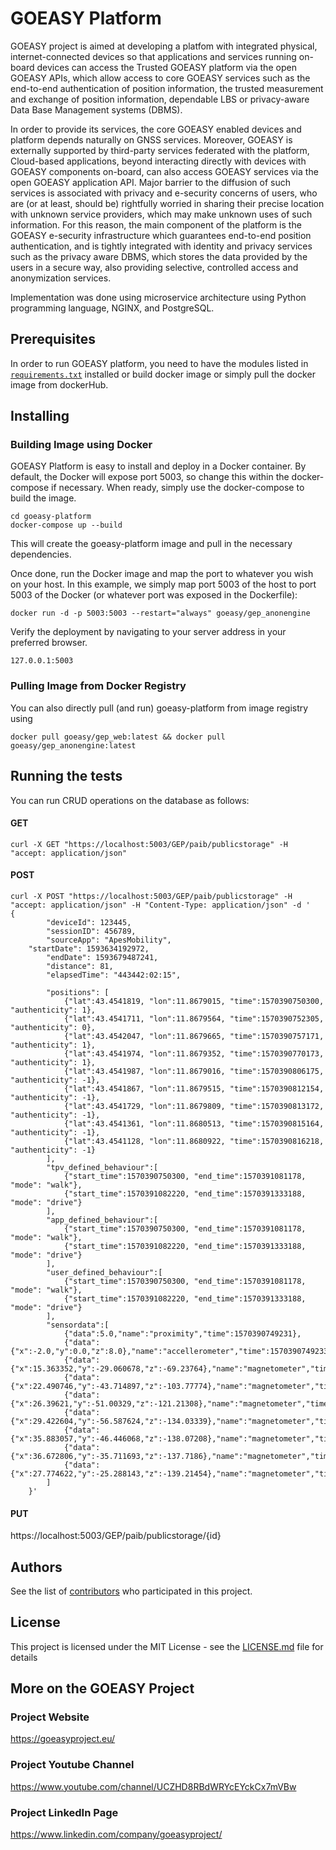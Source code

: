 # GOEASY Platform

GOEASY project is aimed at developing a platfom with integrated physical, internet-connected devices so that applications and services running on-board devices can access the Trusted GOEASY platform via the open GOEASY APIs, which allow access to core GOEASY services such as the end-to-end authentication of position information, the trusted measurement and exchange of position information, dependable LBS or privacy-aware Data Base Management systems (DBMS).

In order to provide its services, the core GOEASY enabled devices and platform depends naturally on GNSS services. Moreover, GOEASY is externally supported by third-party services federated with the platform, Cloud-based applications, beyond interacting directly with devices with GOEASY components on-board, can also access GOEASY services via the open GOEASY application API. Major barrier to the diffusion of such services is associated with privacy and e-security concerns of users, who are (or at least, should be) rightfully worried in sharing their precise location with unknown service providers, which may make unknown uses of such information. For this reason, the main component of the platform is the GOEASY e-security infrastructure which guarantees end-to-end position authentication, and is tightly integrated with identity and privacy services such as the privacy aware DBMS, which stores the data provided by the users in a secure way, also providing selective, controlled access and anonymization services.

Implementation was done using microservice architecture using Python programming language, NGINX, and PostgreSQL.


## Prerequisites

In order to run GOEASY platform, you need to have the modules listed in [`requirements.txt`](https://github.com/sisayie/goeasy-platform/blob/master/application/requirements.txt) installed or build docker image or simply pull the docker image from dockerHub.

## Installing

### Building Image using Docker
GOEASY Platform is easy to install and deploy in a Docker container. By default, the Docker will expose port 5003, so change this within the docker-compose if necessary. When ready, simply use the docker-compose to build the image.

```
cd goeasy-platform
docker-compose up --build
```
This will create the goeasy-platform image and pull in the necessary dependencies. 

Once done, run the Docker image and map the port to whatever you wish on your host. In this example, we simply map port 5003 of the host to port 5003 of the Docker (or whatever port was exposed in the Dockerfile):

```
docker run -d -p 5003:5003 --restart="always" goeasy/gep_anonengine
```

Verify the deployment by navigating to your server address in your preferred browser.

```
127.0.0.1:5003
```

### Pulling Image from Docker Registry

You can also directly pull (and run) goeasy-platform from image registry using 

```
docker pull goeasy/gep_web:latest && docker pull goeasy/gep_anonengine:latest
```

## Running the tests

You can run CRUD operations on the database as follows:

#### GET

```
curl -X GET "https://localhost:5003/GEP/paib/publicstorage" -H "accept: application/json"
```

#### POST
```
curl -X POST "https://localhost:5003/GEP/paib/publicstorage" -H "accept: application/json" -H "Content-Type: application/json" -d '
{
        "deviceId": 123445,
        "sessionID": 456789,
        "sourceApp": "ApesMobility",  
	"startDate": 1593634192972,
    	"endDate": 1593679487241,
    	"distance": 81,
    	"elapsedTime": "443442:02:15",

        "positions": [
            {"lat":43.4541819, "lon":11.8679015, "time":1570390750300, "authenticity": 1},
            {"lat":43.4541711, "lon":11.8679564, "time":1570390752305, "authenticity": 0},
            {"lat":43.4542047, "lon":11.8679665, "time":1570390757171, "authenticity": 1},
            {"lat":43.4541974, "lon":11.8679352, "time":1570390770173, "authenticity": 1},
            {"lat":43.4541987, "lon":11.8679016, "time":1570390806175, "authenticity": -1},
            {"lat":43.4541867, "lon":11.8679515, "time":1570390812154, "authenticity": -1},
            {"lat":43.4541729, "lon":11.8679809, "time":1570390813172, "authenticity": -1},
            {"lat":43.4541361, "lon":11.8680513, "time":1570390815164, "authenticity": -1},
            {"lat":43.4541128, "lon":11.8680922, "time":1570390816218, "authenticity": -1}
        ],
        "tpv_defined_behaviour":[
            {"start_time":1570390750300, "end_time":1570391081178, "mode": "walk"},
            {"start_time":1570391082220, "end_time":1570391333188, "mode": "drive"}
        ],
        "app_defined_behaviour":[
            {"start_time":1570390750300, "end_time":1570391081178, "mode": "walk"},
            {"start_time":1570391082220, "end_time":1570391333188, "mode": "drive"}
        ],
        "user_defined_behaviour":[
            {"start_time":1570390750300, "end_time":1570391081178, "mode": "walk"},
            {"start_time":1570391082220, "end_time":1570391333188, "mode": "drive"}
        ],
        "sensordata":[
            {"data":5.0,"name":"proximity","time":1570390749231},
            {"data":{"x":-2.0,"y":0.0,"z":8.0},"name":"accellerometer","time":1570390749233},
            {"data":{"x":15.363352,"y":-29.060678,"z":-69.23764},"name":"magnetometer","time":1570390749320},
            {"data":{"x":22.490746,"y":-43.714897,"z":-103.77774},"name":"magnetometer","time":1570390750221},
            {"data":{"x":26.39621,"y":-51.00329,"z":-121.21308},"name":"magnetometer","time":1570390751287},
            {"data":{"x":29.422604,"y":-56.587624,"z":-134.03339},"name":"magnetometer","time":1570390753288},
            {"data":{"x":35.883057,"y":-46.446068,"z":-138.07208},"name":"magnetometer","time":1570390865175},
            {"data":{"x":36.672806,"y":-35.711693,"z":-137.7186},"name":"magnetometer","time":1570390867176},
            {"data":{"x":27.774622,"y":-25.288143,"z":-139.21454},"name":"magnetometer","time":1570390892173}
        ]
    }'
```
#### PUT

https://localhost:5003/GEP/paib/publicstorage/{id}

## Authors

See the list of [contributors](https://github.com/sisayie/goeasy-platform/graphs/contributors) who participated in this project.

## License

This project is licensed under the MIT License - see the [LICENSE.md](LICENSE) file for details

## More on the GOEASY Project

### Project Website

https://goeasyproject.eu/

### Project Youtube Channel
https://www.youtube.com/channel/UCZHD8RBdWRYcEYckCx7mVBw

### Project LinkedIn Page
https://www.linkedin.com/company/goeasyproject/